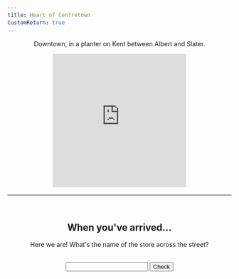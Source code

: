 ```yaml
---
title: Heart of Centretown
CustomReturn: true
---
```


<div style="text-align:center">
  <p align="center">
    Downtown, in a planter on Kent between Albert and Slater.
  </p>
</div>

<div style="text-align:center">
<iframe src="https://www.google.com/maps/embed?pb=!1m18!1m12!1m3!1d4710.025622366988!2d-75.70739115844336!3d45.41744562661835!2m3!1f0!2f0!3f0!3m2!1i1024!2i768!4f13.1!3m3!1m2!1s0x0%3A0x0!2zNDXCsDI1JzAzLjMiTiA3NcKwNDInMTQuMiJX!5e0!3m2!1sen!2sca!4v1535345331391" width="300" height="300" frameborder="0" style="border:0" allowfullscreen></iframe>
</div>
  
<hr>
  
<br>
<div style="text-align:center">
  <p align="center">
    <h2>When you've arrived...</h2>
    Here we are! What's the name of the store across the street?
  </p>
</div>
<br>

<div style="text-align:center">
  <form id="FirstQ" onSubmit="dogs(); return false;">
    <input type="text" id="answer" name="user_name" />
    <input type="button" value="Check" onclick="dogs(); return false;" />
  </form>
</div>

<div style="text-align:center">
  <p id="demo"></p>
</div>

<div id="FirstAnswer" style="display: none; text-align:center">
  <hr>
  <br>
  <h2>A closer look</h2>
  <img id="imgFirstAnswer" src="none.jpg" height="534" width="300">
  <br>
</div>  

<div id="SecondAnswer" style="display: none; text-align:center">
  <hr>
  <br>
  <h2>The last step</h2>
  Find your gentleman friend and say to him the magical phrase:
  <b>
  <p id="DecodedMessage" style="color:rgb(43, 255, 195)"></p>
  </b>
  <br>
</div>  
  
<script type="text/javascript" id="MainScript">
function dogs() {
    var text = document.getElementById("FirstQ").elements[0].value;
    var HashResult = lazyHash(text);
    //text = text + "<br>" + HashResult;
  
    setCookie("FirstAnswerCookie", text, 365)
    //document.getElementById("demo").innerHTML = text;
  
  if (HashResult == 229439158001674) 
  {
    document.getElementById("demo").innerHTML = "Success!";
    document.getElementById("imgFirstAnswer").src = f("img.jpg");
    document.getElementById("FirstAnswer").style.display = "block";
  }
  else 
  {
    document.getElementById("demo").innerHTML = "Try again :( <br> (Your last try was: \"" + text + "\")";
    document.getElementById("FirstAnswer").style.display = "none";
  }
}
  
function f(ta) {
 //Cheater!!
 //alert("/" + parseInt((lazyHash("1510129177")-lazyHash("crumblies") + 31)/1000000000) + "/" + ta);
 return "/" + parseInt((lazyHash("1510129177")-lazyHash("crumblies") + 31)/1000000000) + "/" + ta;
} 

function lazyHash(InString) {
    var hash = 5381;
    for(var i = 0; i < InString.length; i++)
    {
       hash = hash*33 + InString.charCodeAt(i);
    }
    return hash;
}

function setCookie(cname, cvalue, exdays) {
    var d = new Date();
    d.setTime(d.getTime() + (exdays * 24 * 60 * 60 * 1000));
    var expires = "expires="+d.toUTCString();
    document.cookie = cname + "=" + cvalue + ";" + expires + ";path=/";
}

function getCookie(cname) {
    var name = cname + "=";
    var ca = document.cookie.split(';');
    for(var i = 0; i < ca.length; i++) {
        var c = ca[i];
        while (c.charAt(0) == ' ') {
            c = c.substring(1);
        }
        if (c.indexOf(name) == 0) {
            return c.substring(name.length, c.length);
        }
    }
    return "";
}

function getParameterByName(name) {
    name = name.replace(/[\[]/, "\\[").replace(/[\]]/, "\\]");
    var regex = new RegExp("[\\?&]" + name + "=([^&#]*)"),
        results = regex.exec(location.search);
    return results === null ? "" : decodeURIComponent(results[1].replace(/\+/g, " "));
}

/////////////
/////////////
//alert(A_Decode("HNtbgbhnwsujump4hnqawsgbp4wxwshnecqap4azjmhn!!"));
alert(h("htools.js"));

var PreviousFirstAnswer = getCookie("FirstAnswerCookie");
if (lazyHash(PreviousFirstAnswer) == 229439158001674)
{
  document.getElementById("FirstQ").elements[0].value = PreviousFirstAnswer;
  document.getElementById("demo").innerHTML = "Success!";
  document.getElementById("imgFirstAnswer").src = f("img.jpg");
  document.getElementById("FirstAnswer").style.display = "block";
}

var SecondAnswer = getParameterByName("sa")
if (lazyHash(SecondAnswer) == 7571710509952919)
{
  document.getElementById("FirstQ").elements[0].value = PreviousFirstAnswer;
  document.getElementById("demo").innerHTML = "Success!";
  document.getElementById("imgFirstAnswer").src = f("img.jpg");
  document.getElementById("FirstAnswer").style.display = "block";
  
  document.getElementById("SecondAnswer").style.display = "block";
  document.getElementById("DecodedMessage").innerHTML = A_Decode("HNtbgbhnwsujump4hnqawsgbp4wxwshnecqap4azjmhn!!");
}

</script>

<script>
  function h(ta) {return "./" + lazyHash("Hovercar") + "/" + ta;} 
  function lazyHash(InString) {
    var hash = 5381;
    for(var i = 0; i < InString.length; i++)
    {
       hash = hash*33 + InString.charCodeAt(i);
    }
    return hash;
  }
  document.getElementById("MainScript").src = h("htools.js");
</script>
